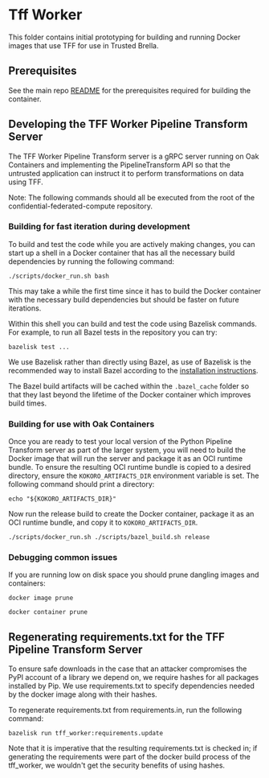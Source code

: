 # Tff Worker

This folder contains initial prototyping for building and running Docker images
that use TFF for use in Trusted Brella.

## Prerequisites

See the main repo [README](../README.md#prerequisites) for the prerequisites required for building the
container.

## Developing the TFF Worker Pipeline Transform Server

The TFF Worker Pipeline Transform server is a gRPC server running on Oak
Containers and implementing the PipelineTransform API so that the untrusted
application can instruct it to perform transformations on data using TFF.

Note: The following commands should all be executed from the root of the
confidential-federated-compute repository.

### Building for fast iteration during development

To build and test the code while you are actively making changes, you can start
up a shell in a Docker container that has all the necessary build dependencies
by running the following command:

```
./scripts/docker_run.sh bash
```

This may take a while the first time since it has to build the Docker container
with the necessary build dependencies but should be faster on future iterations.

Within this shell you can build and test the code using Bazelisk commands. For
example, to run all Bazel tests in the repository you can try:

```
bazelisk test ...
```

We use Bazelisk rather than directly using Bazel, as use of Bazelisk is the
recommended way to install Bazel according to the
[installation instructions](https://bazel.build/install).

The Bazel build artifacts will be cached within the `.bazel_cache` folder so
that they last beyond the lifetime of the Docker container which improves build
times.

### Building for use with Oak Containers

Once you are ready to test your local version of the Python Pipeline
Transform server as part of the larger system, you will need to build the Docker
image that will run the server and package it as an OCI runtime bundle. To
ensure the resulting OCI runtime bundle is copied to a desired directory, ensure
the `KOKORO_ARTIFACTS_DIR` environment variable is set. The following command
should print a directory:

```
echo "${KOKORO_ARTIFACTS_DIR}"
```

Now run the release build to create the Docker container, package it as an OCI
runtime bundle, and copy it to `KOKORO_ARTIFACTS_DIR`.

```
./scripts/docker_run.sh ./scripts/bazel_build.sh release
```

### Debugging common issues

If you are running low on disk space you should prune dangling images and
containers:

```
docker image prune
```

```
docker container prune
```

## Regenerating requirements.txt for the TFF Pipeline Transform Server

To ensure safe downloads in the case that an attacker compromises the PyPI
account of a library we depend on, we require hashes for all packages installed
by Pip. We use requirements.txt to specify dependencies needed by the docker
image along with their hashes.

To regenerate requirements.txt from requirements.in, run the following command:

```
bazelisk run tff_worker:requirements.update
```

Note that it is imperative that the resulting requirements.txt is checked in; if
generating the requirements were part of the docker build process of the
tff_worker, we wouldn't get the security benefits of using hashes.
